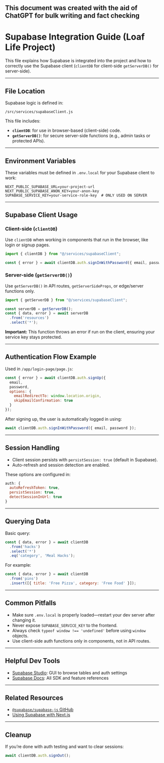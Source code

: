 
## This document was created with the aid of ChatGPT for bulk writing and fact checking

# Supabase Integration Guide (Loaf Life Project)

This file explains how Supabase is integrated into the project and how to correctly use the Supabase client (`clientDB` for client-side `getServerDB()` for server-side).

---

## File Location

Supabase logic is defined in:

```
/src/services/supabaseClient.js
```

This file includes:

- **`clientDB`**: for use in browser-based (client-side) code.
- **`getServerDB()`**: for secure server-side functions (e.g., admin tasks or protected APIs).

---

## Environment Variables

These variables must be defined in `.env.local` for your Supabase client to work:

```env
NEXT_PUBLIC_SUPABASE_URL=your-project-url
NEXT_PUBLIC_SUPABASE_ANON_KEY=your-anon-key
SUPABASE_SERVICE_KEY=your-service-role-key  # ONLY USED ON SERVER
```

---

## Supabase Client Usage

### Client-side (`clientDB`)

Use `clientDB` when working in components that run in the browser, like login or signup pages.

```js
import { clientDB } from "@/services/supabaseClient";

const { error } = await clientDB.auth.signInWithPassword({ email, password });
```

### Server-side (`getServerDB()`)

Use `getServerDB()` in API routes, `getServerSideProps`, or edge/server functions only.

```js
import { getServerDB } from "@/services/supabaseClient";

const serverDB = getServerDB();
const { data, error } = await serverDB
  .from('resources')
  .select('*');
```

**Important:** This function throws an error if run on the client, ensuring your service key stays protected.

---

## Authentication Flow Example

Used in `/app/login-page/page.js`:

```js
const { error } = await clientDB.auth.signUp({
  email,
  password,
  options: {
    emailRedirectTo: window.location.origin,
    skipEmailConfirmation: true
  }
});
```

After signing up, the user is automatically logged in using:

```js
await clientDB.auth.signInWithPassword({ email, password });
```

---

## Session Handling

- Client session persists with `persistSession: true` (default in Supabase).
- Auto-refresh and session detection are enabled.

These options are configured in:

```js
auth: {
  autoRefreshToken: true,
  persistSession: true,
  detectSessionInUrl: true
}
```

---

## Querying Data

Basic query:

```js
const { data, error } = await clientDB
  .from('hacks')
  .select('*')
  .eq('category', 'Meal Hacks');
```

For example:

```js
const { data, error } = await clientDB
  .from('pins')
  .insert([{ title: 'Free Pizza', category: 'Free Food' }]);
```

---

## Common Pitfalls

- Make sure `.env.local` is properly loaded—restart your dev server after changing it.
- Never expose `SUPABASE_SERVICE_KEY` to the frontend.
- Always check `typeof window !== 'undefined'` before using `window` objects.
- Use client-side auth functions only in components, not in API routes.

---

## Helpful Dev Tools

- [Supabase Studio](https://app.supabase.com/): GUI to browse tables and auth settings
- [Supabase Docs](https://supabase.com/docs): All SDK and feature references

---

## Related Resources

- [`@supabase/supabase-js` GitHub](https://github.com/supabase/supabase-js)
- [Using Supabase with Next.js](https://supabase.com/docs/guides/with-nextjs)

---

## Cleanup

If you’re done with auth testing and want to clear sessions:

```js
await clientDB.auth.signOut();
```
